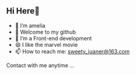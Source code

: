 ## Hi Here🎉

- 🔭 I’m amelia
- 🌱 Welcome to my github
- 💬 I’m a Front-end development
- 😄 I like the marvel movie
- 📫 How to reach me: sweety_juaner@163.com

Contact with me anytime ...
